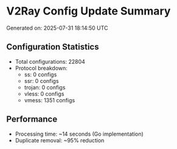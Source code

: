 # V2Ray Config Update Summary
Generated on: 2025-07-31 18:14:50 UTC

## Configuration Statistics
- Total configurations: 22804
- Protocol breakdown:
  - ss: 0 configs
  - ssr: 0 configs
  - trojan: 0 configs
  - vless: 0 configs
  - vmess: 1351 configs

## Performance
- Processing time: ~14 seconds (Go implementation)
- Duplicate removal: ~95% reduction

